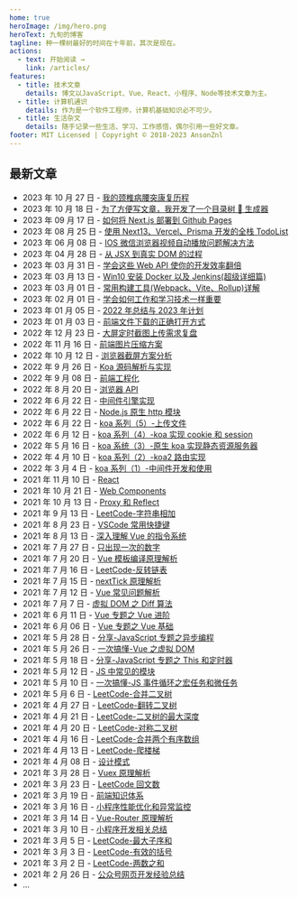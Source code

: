 ```yaml
---
home: true
heroImage: /img/hero.png
heroText: 九旬的博客
tagline: 种一棵树最好的时间在十年前，其次是现在。
actions:
  - text: 开始阅读 →
    link: /articles/
features:
  - title: 技术文章
    details: 博文以JavaScript、Vue、React、小程序、Node等技术文章为主。
  - title: 计算机通识
    details: 作为是一个软件工程师，计算机基础知识必不可少。
  - title: 生活杂文
    details: 随手记录一些生活、学习、工作感悟，偶尔引用一些好文章。
footer: MIT Licensed | Copyright © 2018-2023 AnsonZnl
---
```


## 最新文章

- 2023 年 10 月 27 日 - [我的颈椎病腰突康复历程](/life-essay/我的颈椎病腰突康复历程.md)
- 2023 年 10 月 18 日 - [为了方便写文章，我开发了一个目录树 🌲 生成器](/articles/Next/为了方便写文章，我开发了一个目录树🌲生成器.md)
- 2023 年 09 月 17 日 - [如何将 Next.js 部署到 Github Pages](/articles/Next/如何将Next.js部署到GithubPages.md)
- 2023 年 08 月 25 日 - [使用 Next13、Vercel、Prisma 开发的全栈 TodoList](/articles/Next/使用Next13、Vercel、Prisma开发的全栈TodoList.md)
- 2023 年 06 月 08 日 - [IOS 微信浏览器视频自动播放问题解决方法](/articles/WeApp/IOS微信浏览器视频自动播放问题解决方法)
- 2023 年 04 月 28 日 - [从 JSX 到真实 DOM 的过程](/articles/React/从JSX到真实DOM的过程)
- 2023 年 03 月 31 日 - [学会这些 Web API 使你的开发效率翻倍](/articles/Browser/WebAPI)
- 2023 年 03 月 13 日 - [Win10 安装 Docker 以及 Jenkins(超级详细篇)](</articles/Engineering/Win10安装Docker以及Jenkins(超级详细篇)>)
- 2023 年 03 月 01 日 - [常用构建工具(Webpack、Vite、Rollup)详解](</articles/Engineering/常用构建工具(Webpack、Vite、Rollup)详解>)
- 2023 年 02 月 01 日 - [学会如何工作和学习技术一样重要](/life-essay/学会如何工作和学习技术一样重要)
- 2023 年 01 月 05 日 - [2022 年总结与 2023 年计划](/life-essay/2022年总结与2023年计划)
- 2023 年 01 月 03 日 - [前端文件下载的正确打开方式](/articles/JavaScript/前端文件下载的正确打开方式)
- 2022 年 12 月 23 日 - [大屏定时截图上传需求复盘](/articles/Share/大屏定时截图上传需求复盘.md)
- 2022 年 11 月 16 日 - [前端图片压缩方案](/articles/Browser/前端图片压缩方案.md)
- 2022 年 10 月 12 日 - [浏览器截屏方案分析](/articles/Browser/浏览器截屏方案分析.md)
- 2022 年 9 月 26 日 - [Koa 源码解析与实现](/articles/Node/Koa源码解析与实现.md)
- 2022 年 9 月 08 日 - [前端工程化](/articles/Engineering/)
- 2022 年 8 月 20 日 - [浏览器 API](/articles/Browser)
- 2022 年 6 月 22 日 - [中间件引擎实现](/articles/Node/中间件引擎实现.md)
- 2022 年 6 月 22 日 - [Node.js 原生 http 模块](/articles/Node/Node.js原生http模块.md)
- 2022 年 6 月 22 日 - [koa 系列（5）-上传文件](/articles/Node/koa系列（5）-上传文件.md)
- 2022 年 6 月 12 日 - [koa 系列（4）-koa 实现 cookie 和 session](/articles/Node/koa系列（4）-koa实现cookie和session)
- 2022 年 5 月 16 日 - [koa 系统（3）-原生 koa 实现静态资源服务器](/articles/Node/koa系统（3）-原生koa实现静态资源服务器)
- 2022 年 4 月 10 日 - [koa 系列（2）-koa2 路由实现](/articles/Node/koa系列（2）-koa2路由实现)
- 2022 年 3 月 4 日 - [koa 系列（1）-中间件开发和使用](/articles/Node/koa系列（1）-中间件开发和使用)
- 2021 年 11 月 10 日 - [React](/articles/React)
- 2021 年 10 月 21 日 - [Web Components](/articles/HTML)
- 2021 年 10 月 13 日 - [Proxy 和 Reflect](/articles/JavaScript/Proxy和Reflect)
- 2021 年 9 月 13 日 - [LeetCode-字符串相加](/life-essay/字符串相加.md)
- 2021 年 8 月 23 日 - [VSCode 常用快捷键](/life-essay/VSCode常用快捷键.md)
- 2021 年 8 月 13 日 - [深入理解 Vue 的指令系统](/articles/vue/深入理解Vue的指令系统.md)
- 2021 年 7 月 27 日 - [只出现一次的数字](/computer-base/LeetCode/只出现一次的数字.md)
- 2021 年 7 月 20 日 - [Vue 模板编译原理解析](/articles/Vue/Vue模板编译原理解析.md)
- 2021 年 7 月 16 日 - [LeetCode-反转链表](/computer-base/LeetCode/反转链表.md)
- 2021 年 7 月 15 日 - [nextTick 原理解析](/articles/Vue/nextTick原理解析.md)
- 2021 年 7 月 12 日 - [Vue 常见问题解析](/articles/Vue/Vue常见问题解析.md)
- 2021 年 7 月 7 日 - [虚拟 DOM 之 Diff 算法](/articles/Vue/虚拟DOM之Diff算法.md)
- 2021 年 6 月 11 日 - [Vue 专题之 Vue 进阶](/articles/Share/Vue专题之Vue进阶.md)
- 2021 年 6 月 06 日 - [Vue 专题之 Vue 基础](/articles/Share/Vue专题之Vue基础.md)
- 2021 年 5 月 28 日 - [分享-JavaScript 专题之异步编程](/articles/Share/JavaScript专题之异步编程.md)
- 2021 年 5 月 26 日 - [一次搞懂-Vue 之虚拟 DOM](/articles/Vue/一次搞懂-Vue之虚拟DOM.md)
- 2021 年 5 月 18 日 - [分享-JavaScript 专题之 This 和定时器](/articles/Share/JavaScript专题之This和定时器.md)
- 2021 年 5 月 12 日 - [JS 中常见的模块](/articles/JavaScript/JS中常见的模块.md)
- 2021 年 5 月 10 日 - [一次搞懂-JS 事件循环之宏任务和微任务](/articles/JavaScript/一次搞懂-JS事件循环之宏任务和微任务.md)
- 2021 年 5 月 6 日 - [LeetCode-合并二叉树](./computer-base/LeetCode/合并二叉树.md)
- 2021 年 4 月 27 日 - [LeetCode-翻转二叉树](./computer-base/LeetCode/翻转二叉树.md)
- 2021 年 4 月 21 日 - [LeetCode-二叉树的最大深度](./computer-base/LeetCode/二叉树的最大深度.md)
- 2021 年 4 月 20 日 - [LeetCode-对称二叉树](./computer-base/LeetCode/对称二叉树.md)
- 2021 年 4 月 16 日 - [LeetCode-合并两个有序数组](./computer-base/LeetCode/合并两个有序数组.md)
- 2021 年 4 月 13 日 - [LeetCode-爬楼梯](./computer-base/LeetCode/爬楼梯.md)
- 2021 年 4 月 08 日 - [设计模式](/computer-base/设计模式.md)
- 2021 年 3 月 28 日 - [Vuex 原理解析](/articles/Vue/Vuex原理解析.md)
- 2021 年 3 月 23 日 - [LeetCode 回文数](/computer-base/LeetCode/回文数.md)
- 2021 年 3 月 19 日 - [前端知识体系](/articles/KnowledgeSystem/.md)
- 2021 年 3 月 16 日 - [小程序性能优化和异常监控](/articles/WeApp/小程序性能优化和异常监控.md)
- 2021 年 3 月 14 日 - [Vue-Router 原理解析](/articles/Vue/Vue-Router原理解析.md)
- 2021 年 3 月 10 日 - [小程序开发相关总结](/articles/WeApp/小程序开发相关总结.md)
- 2021 年 3 月 5 日 - [LeetCode-最大子序和](./computer-base/LeetCode/最大子序和.md)
- 2021 年 3 月 3 日 - [LeetCode-有效的括号](./computer-base/LeetCode/有效的括号.md)
- 2021 年 3 月 2 日 - [LeetCode-两数之和](./computer-base/LeetCode/两数之和.md)
- 2021 年 2 月 26 日 - [公众号网页开发经验总结](./articles/WeApp/公众号网页开发经验总结.md)
- ...
